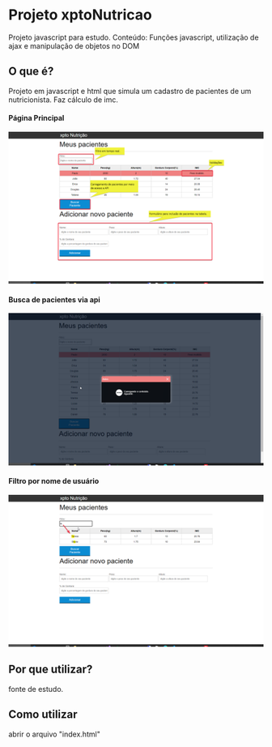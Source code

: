 # Projeto xptoNutricao
Projeto javascript para estudo. Conteúdo: Funções javascript, utilização de ajax e manipulação de objetos no DOM

## O que é?
Projeto em javascript e html que simula um cadastro de pacientes de um nutricionista. Faz cálculo de imc.

#### Página Principal
![Página principal](docs/geral.png)

#### Busca de pacientes via api
![Cadastro de Pontos de Coleta](docs/popup.png)

#### Filtro por nome de usuário
![Página de busca](docs/filtro.png)


## Por que utilizar?
fonte de estudo.

 
## Como utilizar
abrir o arquivo "index.html"
